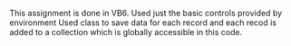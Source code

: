 This assignment is done in VB6. 
Used just the basic controls provided by environment 
Used class to save data for each record and each recod is added to a collection which is globally accessible in this code.
